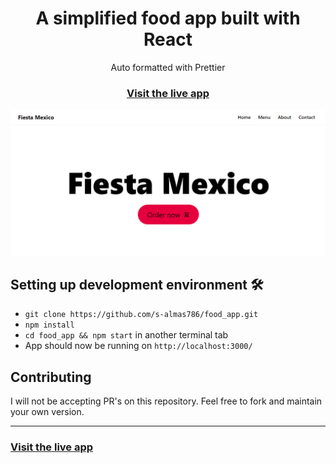 <h1 align="center">A simplified food app built with React</h1>

<div align="center">Auto formatted with Prettier</div>

<h3 align="center">
  <a href="https://reactfood-app.netlify.app/">Visit the live app</a>
</h3>

![App screenshot](food_app.png)

## Setting up development environment 🛠

- `git clone https://github.com/s-almas786/food_app.git`
- `npm install`
- `cd food_app && npm start` in another terminal tab
- App should now be running on `http://localhost:3000/`

## Contributing

I will not be accepting PR's on this repository. Feel free to fork and maintain your own version.

<hr>

<h3>
  <a href="https://reactfood-app.netlify.app/">Visit the live app</a>
</h3>
